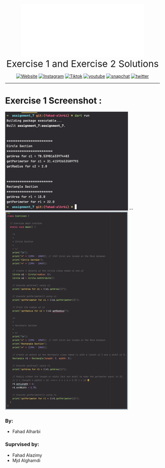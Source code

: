 <p align="center">
<img src="./assets/logo-h-white.png" alt="Tuwaiq" width="400"/>
<br/>
<span style="font-size:30px">Exercise 1 and Exercise 2 Solutions</span>
</p>

<p align="center">
<a href="https://tuwaiq.edu.sa/"><img src="https://img.shields.io/badge/website-000000?style=for-the-badge&logo=About.me&logoColor=white" alt="Website"></a>
<a href="https://tuwaiq.edu.sa/"><img src="https://img.shields.io/badge/Instagram-E4405F?style=for-the-badge&logo=instagram&logoColor=white" alt="Instagram"></a>
<a href="https://tuwaiq.edu.sa/"><img src="https://img.shields.io/badge/TikTok-000000?style=for-the-badge&logo=tiktok&logoColor=white" alt="Tiktok"></a>
<a href="https://tuwaiq.edu.sa/"><img src="https://img.shields.io/badge/YouTube-FF0000?style=for-the-badge&logo=youtube&logoColor=white" alt="youtube"></a>
<a href="https://tuwaiq.edu.sa/"><img src="https://img.shields.io/badge/Snapchat-FFFC00?style=for-the-badge&logo=snapchat&logoColor=white" alt="snapchat"></a>
<a href="https://tuwaiq.edu.sa/"><img src="https://img.shields.io/badge/Twitter-1DA1F2?style=for-the-badge&logo=twitter&logoColor=white" alt="twitter"></a>
</p>
<hr/>


# Exercise 1 Screenshot :
<img src="./screenshot/exercise_1_result.png" width="400">
--
<img src="./screenshot/exercise_1_code.png" width="400">

### By:
- Fahad Alharbi

### Suprvised by:
- Fahad Alazimy
- Mjd Alghamdi